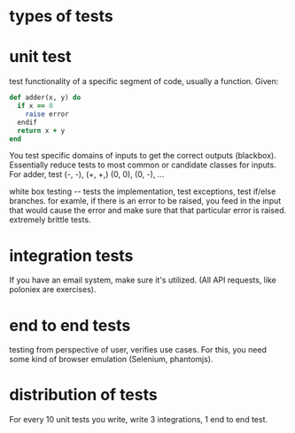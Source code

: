 # types of tests

# unit test
test functionality of a specific segment of code, usually a function.
Given:
```ruby
def adder(x, y) do
  if x == 0
    raise error
  endif
  return x + y
end
```
You test specific domains of inputs to get the correct outputs (blackbox). Essentially reduce tests to most common or candidate classes for inputs. For adder, test (-, -), (+, +,) (0, 0), (0, -), ...

white box testing -- tests the implementation, test exceptions, test if/else branches. for examle, if there is an error to be raised, you feed in the input that would cause the error and make sure that that particular error is raised. extremely brittle tests.

# integration tests
If you have an email system, make sure it's utilized. (All API requests, like poloniex are exercises).

# end to end tests
testing from perspective of user, verifies use cases. For this, you need some kind of browser emulation (Selenium, phantomjs).

# distribution of tests
For every 10 unit tests you write, write 3 integrations, 1 end to end test.
